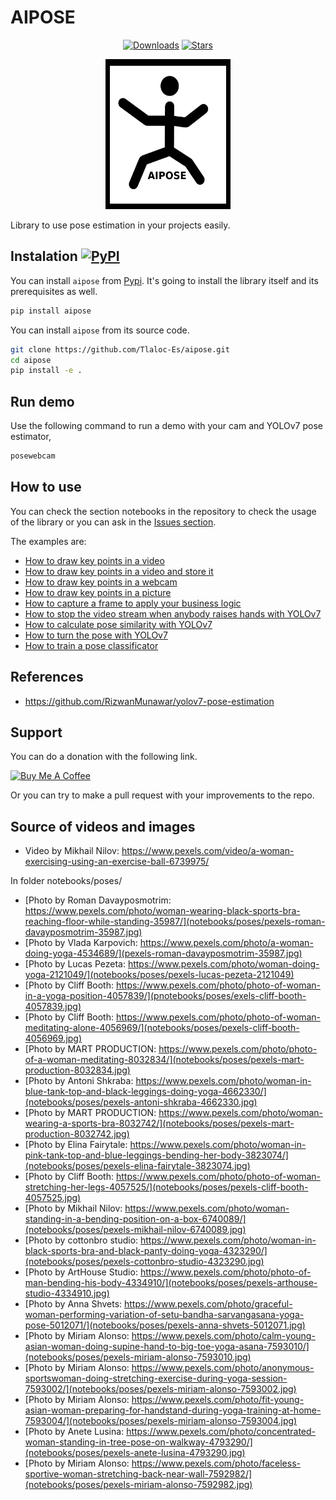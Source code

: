 # AIPOSE

<div align="center">

[![Downloads](https://static.pepy.tech/personalized-badge/aipose?period=month&units=international_system&left_color=grey&right_color=blue&left_text=PyPi%20Downloads)](https://pepy.tech/project/aipose)
[![Stars](https://img.shields.io/github/stars/Tlaloc-Es/aipose?color=yellow&style=flat)](https://github.com/Tlaloc-Es/aipose/stargazers)

</div>

<p align="center">
    <img src="https://raw.githubusercontent.com/Tlaloc-Es/aipose/master/logo.png" width="200" height="240"/>
</p>

Library to use pose estimation in your projects easily.
## Instalation [![PyPI](https://img.shields.io/pypi/v/aipose.svg)](https://pypi.org/project/aipose/)

You can install `aipose` from [Pypi](https://pypi.org/project/aipose/). It's going to install the library itself and its prerequisites as well.

```bash
pip install aipose
```

You can install `aipose` from its source code.

```bash
git clone https://github.com/Tlaloc-Es/aipose.git
cd aipose
pip install -e .
```

## Run demo

Use the following command to run a demo with your cam and YOLOv7 pose estimator,

```bash
posewebcam
```

## How to use

You can check the section notebooks in the repository to check the usage of the library or you can ask in the [Issues section](https://github.com/Tlaloc-Es/aipose/issues).

The examples are:

* [How to draw key points in a video](https://github.com/Tlaloc-Es/aipose/blob/master/notebooks/video.ipynb)
* [How to draw key points in a video and store it](https://github.com/Tlaloc-Es/aipose/blob/master/notebooks/process_and_save_video.ipynb)
* [How to draw key points in a webcam](https://github.com/Tlaloc-Es/aipose/blob/master/notebooks/webcam.ipynb)
* [How to draw key points in a picture](https://github.com/Tlaloc-Es/aipose/blob/master/notebooks/plot_keypoints.ipynb)
* [How to capture a frame to apply your business logic](https://github.com/Tlaloc-Es/aipose/blob/master/notebooks/custom%20manager.ipynb)
* [How to stop the video stream when anybody raises hands with YOLOv7](https://github.com/Tlaloc-Es/aipose/blob/master/notebooks/process_keypoints.ipynb)
* [How to calculate pose similarity with YOLOv7](https://github.com/Tlaloc-Es/aipose/blob/master/notebooks/pose_similarity.ipynb)
* [How to turn the pose with YOLOv7](https://github.com/Tlaloc-Es/aipose/blob/master/notebooks/pose_similarity.ipynb)
* [How to train a pose classificator](https://github.com/Tlaloc-Es/aipose/blob/master/notebooks/Pose_Classificator.ipynb)

## References

* https://github.com/RizwanMunawar/yolov7-pose-estimation

## Support

You can do a donation with the following link.

<a href="https://www.buymeacoffee.com/tlaloc" target="_blank"><img src="https://cdn.buymeacoffee.com/buttons/default-orange.png" alt="Buy Me A Coffee" height="41" width="174"></a>

Or you can try to make a pull request with your improvements to the repo.

## Source of videos and images

* Video by Mikhail Nilov: https://www.pexels.com/video/a-woman-exercising-using-an-exercise-ball-6739975/

In folder notebooks/poses/

* [Photo by Roman Davayposmotrim: https://www.pexels.com/photo/woman-wearing-black-sports-bra-reaching-floor-while-standing-35987/](notebooks/poses/pexels-roman-davayposmotrim-35987.jpg)
* [Photo by Vlada Karpovich: https://www.pexels.com/photo/a-woman-doing-yoga-4534689/](pexels-roman-davayposmotrim-35987.jpg)
* [Photo by Lucas Pezeta: https://www.pexels.com/photo/woman-doing-yoga-2121049/](notebooks/poses/pexels-lucas-pezeta-2121049)
* [Photo by Cliff  Booth: https://www.pexels.com/photo/photo-of-woman-in-a-yoga-position-4057839/](pnotebooks/poses/exels-cliff-booth-4057839.jpg)
* [Photo by Cliff  Booth: https://www.pexels.com/photo/photo-of-woman-meditating-alone-4056969/](notebooks/poses/pexels-cliff-booth-4056969.jpg)
* [Photo by MART  PRODUCTION: https://www.pexels.com/photo/photo-of-a-woman-meditating-8032834/](notebooks/poses/pexels-mart-production-8032834.jpg)
* [Photo by Antoni Shkraba: https://www.pexels.com/photo/woman-in-blue-tank-top-and-black-leggings-doing-yoga-4662330/](notebooks/poses/pexels-antoni-shkraba-4662330.jpg)
* [Photo by MART  PRODUCTION: https://www.pexels.com/photo/woman-wearing-a-sports-bra-8032742/](notebooks/poses/pexels-mart-production-8032742.jpg)
* [Photo by Elina Fairytale: https://www.pexels.com/photo/woman-in-pink-tank-top-and-blue-leggings-bending-her-body-3823074/](notebooks/poses/pexels-elina-fairytale-3823074.jpg)
* [Photo by Cliff  Booth: https://www.pexels.com/photo/photo-of-woman-stretching-her-legs-4057525/](notebooks/poses/pexels-cliff-booth-4057525.jpg)
* [Photo by Mikhail Nilov: https://www.pexels.com/photo/woman-standing-in-a-bending-position-on-a-box-6740089/](notebooks/poses/pexels-mikhail-nilov-6740089.jpg)
* [Photo by cottonbro studio: https://www.pexels.com/photo/woman-in-black-sports-bra-and-black-panty-doing-yoga-4323290/](notebooks/poses/pexels-cottonbro-studio-4323290.jpg)
* [Photo by ArtHouse Studio: https://www.pexels.com/photo/photo-of-man-bending-his-body-4334910/](notebooks/poses/pexels-arthouse-studio-4334910.jpg)
* [Photo by Anna Shvets: https://www.pexels.com/photo/graceful-woman-performing-variation-of-setu-bandha-sarvangasana-yoga-pose-5012071/](notebooks/poses/pexels-anna-shvets-5012071.jpg)
* [Photo by Miriam Alonso: https://www.pexels.com/photo/calm-young-asian-woman-doing-supine-hand-to-big-toe-yoga-asana-7593010/](notebooks/poses/pexels-miriam-alonso-7593010.jpg)
* [Photo by Miriam Alonso: https://www.pexels.com/photo/anonymous-sportswoman-doing-stretching-exercise-during-yoga-session-7593002/](notebooks/poses/pexels-miriam-alonso-7593002.jpg)
* [Photo by Miriam Alonso: https://www.pexels.com/photo/fit-young-asian-woman-preparing-for-handstand-during-yoga-training-at-home-7593004/](notebooks/poses/pexels-miriam-alonso-7593004.jpg)
* [Photo by Anete Lusina: https://www.pexels.com/photo/concentrated-woman-standing-in-tree-pose-on-walkway-4793290/](notebooks/poses/pexels-anete-lusina-4793290.jpg)
* [Photo by Miriam Alonso: https://www.pexels.com/photo/faceless-sportive-woman-stretching-back-near-wall-7592982/](notebooks/poses/pexels-miriam-alonso-7592982.jpg)


